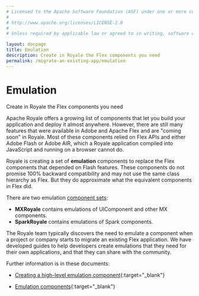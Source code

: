 ```yaml
---
# Licensed to the Apache Software Foundation (ASF) under one or more contributor license agreements.  See the NOTICE file distributed with this work for additional information regarding copyright ownership. The ASF licenses this file to You under the Apache License, Version 2.0 (the "License"); you may not use this file except in compliance with the License.  You may obtain a copy of the License at
# 
# http://www.apache.org/licenses/LICENSE-2.0
# 
# Unless required by applicable law or agreed to in writing, software distributed under the License is distributed on an "AS IS" BASIS, WITHOUT WARRANTIES OR CONDITIONS OF ANY KIND, either express or implied. See the License for the specific language governing permissions and limitations under the License.

layout: docpage
title: Emulation
description: Create in Royale the Flex components you need
permalink: /migrate-an-existing-app/emulation
---
```


# Emulation

Create in Royale the Flex components you need

Apache Royale offers a growing list of components that let you build your application and deploy it almost anywhere. However, there are still many features that were available in Adobe and Apache Flex and are "coming soon" in Royale. Most of these components relied on Flex APIs and either Adobe Flash or Adobe AIR, which a Royale application compiled into JavaScript and running on a browser cannot do.

Royale is creating a set of **emulation** components to replace the Flex components that depended on Flash features. These components do not promise 100% backward compatibility and may not use the same class hierarchy as Flex. But they do approximate what the equivalent components in Flex did.

There are two emulation [component sets](/component-sets):

* **MXRoyale** contains emulations of UIComponent and other MX components.
* **SparkRoyale** contains emulations of Spark components.

The Royale team typically discovers the need to emulate a component when a project or company starts to migrate an existing Flex application. We have developed guides to help developers create emulations that they need for their own applications, and that they can share with the community.

Further information is in these documents:

- [Creating a high-level emulation component](https://github.com/apache/royale-asjs/wiki/Creating-A-High-Level-Emulation-Component){:target="_blank"}

- [Emulation components](https://github.com/apache/royale-asjs/wiki/Emulation-Components){:target="_blank"}



